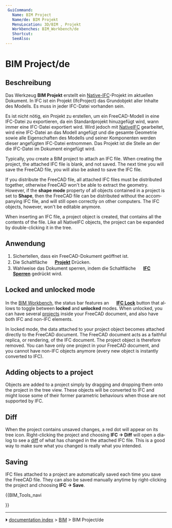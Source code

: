 ```yaml
---
 GuiCommand:
   Name: BIM Project
   Name/de: BIM Projekt
   MenuLocation: 3D/BIM , Projekt
   Workbenches: BIM_Workbench/de
   Shortcut: 
   SeeAlso: 
---
```


# BIM Project/de



## Beschreibung

Das Werkzeug **BIM Projekt** erstellt ein [Native-IFC](NativeIFC/de.md)-Projekt im aktuellen Dokument. In IFC ist ein Projekt (IfcProject) das Grundobjekt aller Inhalte des Modells. Es muss in jeder IFC-Datei vorhanden sein.

Es ist nicht nötig, ein Projekt zu erstellen, um ein FreeCAD-Modell in eine IFC-Datei zu exportieren, da ein Standardprojekt hinuzgefügt wird, wann immer eine IFC-Datei exportiert wird. Wird jedoch mit [NativeIFC](NativeIFC/de.md) gearbeitet, wird eine IFC-Datei an das Modell angefügt und die gesamte Geometrie sowie alle Eigenschaften des Modells und seiner Komponenten werden dieser angefügten IFC-Datei entnommen. Das Projekt ist die Stelle an der die IFC-Datei im Dokument eingefügt wird.


<div lang="en" dir="ltr" class="mw-content-ltr">

Typically, you create a BIM project to attach an IFC file. When creating the project, the attached IFC file is blank, and not saved. The next time you will save the FreeCAD file, you will also be asked to save the IFC file.


</div>


<div lang="en" dir="ltr" class="mw-content-ltr">

If you distribute the FreeCAD file, all attached IFC files must be distributed together, otherwise FreeCAD won\'t be able to extract the geometry. However, if the **shape mode** property of all objects contained in a project is set to **Shape**, then the FreeCAD file can be distributed without the accompanying IFC file, and will still open correctly on other computers. The IFC objects, however, won\'t be editable anymore.


</div>


<div lang="en" dir="ltr" class="mw-content-ltr">

When inserting an IFC file, a project object is created, that contains all the contents of the file. Like all NativeIFC objects, the project can be expanded by double-clicking it in the tree.


</div>



## Anwendung

1.  Sichertellen, dass ein FreeCAD-Dokument geöffnet ist.
2.  Die Schaltfläche **<img src="images/BIM_Project.svg" width=16px> [Projekt](BIM_Project/de.md)** Drücken.
3.  Wahlweise das Dokument sperren, indem die Schaltfläche **<img src="images/IFC.svg" width=16px> [IFC Sperren](NativeIFC/de#Locked_and_unlocked_modes.md)** gedrückt wird.


<div lang="en" dir="ltr" class="mw-content-ltr">

## Locked and unlocked mode 


</div>


<div lang="en" dir="ltr" class="mw-content-ltr">

In the [BIM Workbench](BIM_Workbench.md), the status bar features an **<img src="images/IFC.svg" width=16px> [IFC Lock](NativeIFC#Locked_and_unlocked_modes.md)** button that allows to toggle between **locked** and **unlocked** modes. When unlocked, you can have several [projects](BIM_Project.md) inside your FreeCAD document, and also have both IFC and non-IFC elements.


</div>


<div lang="en" dir="ltr" class="mw-content-ltr">

In locked mode, the data attached to your project object becomes attached directly to the FreeCAD document. The FreeCAD document acts as a faithful replica, or rendering, of the IFC document. The project object is therefore removed. You can have only one project in your FreeCAD document, and you cannot have non-IFC objects anymore (every new object is instantly converted to IFC).


</div>


<div lang="en" dir="ltr" class="mw-content-ltr">

## Adding objects to a project 


</div>


<div lang="en" dir="ltr" class="mw-content-ltr">

Objects are added to a project simply by dragging and dropping them onto the project in the tree view. These objects will be converted to IFC and might loose some of their former parametric behaviours when those are not supported by IFC.


</div>


<div lang="en" dir="ltr" class="mw-content-ltr">

## Diff


</div>


<div lang="en" dir="ltr" class="mw-content-ltr">

When the project contains unsaved changes, a red dot will appear on its tree icon. Right-clicking the project and choosing **IFC → Diff** will open a dialog to see a [diff](https://en.wikipedia.org/wiki/Diff) of what has changed in the attached IFC file. This is a good way to make sure what you changed is really what you intended.


</div>


<div lang="en" dir="ltr" class="mw-content-ltr">

## Saving


</div>


<div lang="en" dir="ltr" class="mw-content-ltr">

IFC files attached to a project are automatically saved each time you save the FreeCAD file. They can also be saved manually anytime by right-clicking the project and choosing **IFC → Save**.


</div>





{{BIM_Tools_navi

}}



---
⏵ [documentation index](../README.md) > [BIM](BIM_Workbench.md) > BIM Project/de
